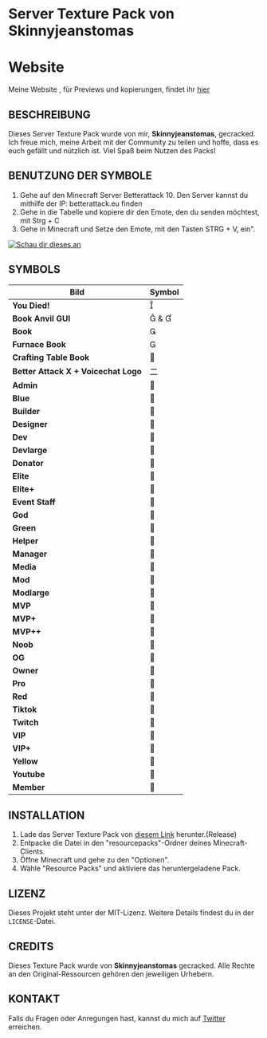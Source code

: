 # Server Texture Pack von Skinnyjeanstomas

# Website
Meine Website , für Previews und kopierungen, findet ihr [hier](https://betterattackx.web.app)

## BESCHREIBUNG
Dieses Server Texture Pack wurde von mir, **Skinnyjeanstomas**, gecracked. Ich freue mich, meine Arbeit mit der Community zu teilen und hoffe, dass es euch gefällt und nützlich ist. Viel Spaß beim Nutzen des Packs!

## BENUTZUNG DER SYMBOLE
1. Gehe auf den Minecraft Server Betterattack 10. Den Server kannst du mithilfe der IP: betterattack.eu finden
2. Gehe in die Tabelle und kopiere dir den Emote, den du senden möchtest, mit Strg + C
3. Gehe in Minecraft und Setze den Emote, mit den Tasten STRG + V, ein".

[![Schau dir dieses an](https://img.youtube.com/vi/94NWnz4dAeY/maxresdefault.jpg)](https://www.youtube.com/watch?v=94NWnz4dAeY)

## SYMBOLS

| **Bild**                              | **Symbol**  |
|---------------------------------------|----------------|
| **You Died!**                         |              |
| **Book Anvil GUI**                    |  &          |
| **Book**                              |              |
| **Furnace Book**                      |              |
| **Crafting Table Book**               |              |
| **Better Attack X + Voicechat Logo**  | ㆓             |
| **Admin**                             |              |
| **Blue**                              |              |
| **Builder**                           |              |
| **Designer**                          |              |
| **Dev**                               |              |
| **Devlarge**                          |              |
| **Donator**                           |              |
| **Elite**                             |              |
| **Elite+**                            |              |
| **Event Staff**                       |              |
| **God**                               |              |
| **Green**                             |              |
| **Helper**                            |              |
| **Manager**                           |              |
| **Media**                             |              |
| **Mod**                               |              |
| **Modlarge**                          |              |
| **MVP**                               |              |
| **MVP+**                              |              |
| **MVP++**                             |              |
| **Noob**                              |              |
| **OG**                                |              |
| **Owner**                             |              |
| **Pro**                               |              |
| **Red**                               |              |
| **Tiktok**                            |              |
| **Twitch**                            |              |
| **VIP**                               |              |
| **VIP+**                              |              |
| **Yellow**                            |              |
| **Youtube**                           |              |
| **Member**                            |              |

## INSTALLATION
1. Lade das Server Texture Pack von [diesem Link](https://github.com/skinnyjeanstomas/betterattackTP/releases/tag/texture-pack/Server-Texture-Pack) herunter.(Release)
2. Entpacke die Datei in den "resourcepacks"-Ordner deines Minecraft-Clients.
3. Öffne Minecraft und gehe zu den "Optionen".
4. Wähle "Resource Packs" und aktiviere das heruntergeladene Pack.

## LIZENZ
Dieses Projekt steht unter der MIT-Lizenz. Weitere Details findest du in der `LICENSE`-Datei.

## CREDITS
Dieses Texture Pack wurde von **Skinnyjeanstomas** gecracked. Alle Rechte an den Original-Ressourcen gehören den jeweiligen Urhebern.

## KONTAKT
Falls du Fragen oder Anregungen hast, kannst du mich auf [Twitter](https://x.com/xSkJeTo) erreichen.

